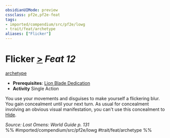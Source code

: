 ```yaml
---
obsidianUIMode: preview
cssclass: pf2e,pf2e-feat
tags:
- imported/compendium/src/pf2e/lowg
- trait/feat/archetype
aliases: ["Flicker"]
---
```

# Flicker  [>](chapter-9-playing-the-game.md#Actions "Single Action") *Feat 12*  
[archetype](archetype.md)  

- **Prerequisites**: [Lion Blade Dedication](lion-blade-dedication-lowg.md)
- **Activity** Single Action

You use your movements and disguises to make yourself a flickering blur. You gain concealment until your next turn. As usual for concealment involving an obvious visual manifestation, you can't use this concealment to [Hide](rules/actions/hide.md).

*Source: Lost Omens: World Guide p. 131*  
%% #imported/compendium/src/pf2e/lowg #trait/feat/archetype %%
